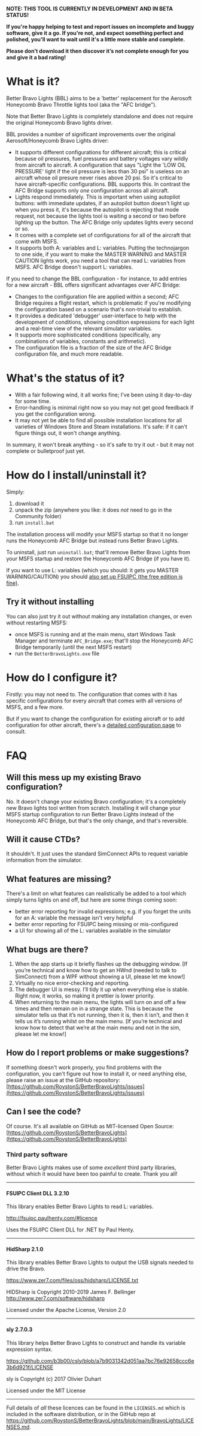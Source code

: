 **NOTE: THIS TOOL IS CURRENTLY IN DEVELOPMENT AND IN BETA STATUS!**

**If you're happy helping to test and report issues on incomplete and buggy software, give it a go. If you're not, and expect something perfect and polished, you'll want to wait until it's a little more stable and complete.**

**Please don’t download it then discover it’s not complete enough for you and give it a bad rating!**

# What is it?

Better Bravo Lights (BBL) aims to be a 'better' replacement for the Aerosoft Honeycomb Bravo Throttle lights tool (aka the "AFC bridge").

Note that Better Bravo Lights is completely standalone and does not require the original Honeycomb Bravo lights driver.

BBL provides a number of significant improvements over the original Aerosoft/Honeycomb Bravo Lights driver:

- It supports different configurations for different aircraft; this is critical because oil pressures, fuel pressures and battery voltages vary wildly from aircraft to aircraft. A configuration that says "Light the 'LOW OIL PRESSURE' light if the oil pressure is less than 30 psi" is useless on an aircraft whose oil presure never rises above 20 psi. So it's critical to have aircraft-specific configurations. BBL supports this. In contrast the AFC Bridge supports only _one_ configuration across all aircraft.
- Lights respond immediately. This is important when using autopilot buttons: with immediate updates, if an autopilot button doesn't light up when you press it, it's because the autopilot is rejecting that mode request, not because the lights tool is waiting a second or two before lighting up the button. The AFC Bridge only updates lights every second or so.
- It comes with a complete set of configurations for all of the aircraft that come with MSFS.
- It supports both A: variables and L: variables. Putting the technojargon to one side, if you want to make the MASTER WARNING and MASTER CAUTION lights work, you need a tool that can read L: variables from MSFS. AFC Bridge doesn't support L: variables.

If you need to change the BBL configuration - for instance, to add entries for a new aircraft - BBL offers significant advantages over AFC Bridge:

- Changes to the configuration file are applied within a second; AFC Bridge requires a flight restart, which is problematic if you're modifying the configuration based on a scenario that's non-trivial to establish.
- It provides a dedicated 'debugger' user-interface to help with the development of conditions, showing condition expressions for each light and a real-time view of the relevant simulator variables.
- It supports more sophisticated conditions (specifically, any combinations of variables, constants and arithmetic).
- The configuration file is a fraction of the size of the AFC Bridge configuration file, and much more readable.

# What's the status of it?

- With a fair following wind, it all works fine; I've been using it day-to-day for some time.
- Error-handling is minimal right now so you may not get good feedback if you get the configuration wrong.
- It may not yet be able to find all possible installation locations for all varieties of Windows Store and Steam installations. It's safe: if it can't figure things out, it won't change anything.

In summary, it won't break anything - so it's safe to try it out - but it may not complete or bulletproof just yet.

# How do I install/uninstall it?

Simply:

1. download it
1. unpack the zip (anywhere you like: it does _not_ need to go in the Community folder)
1. run `install.bat`

The installation process will modify your MSFS startup so that it no longer runs the Honeycomb AFC Bridge but instead runs Better Bravo Lights.

To uninstall, just run `uninstall.bat`; that'll remove Better Bravo Lights from your MSFS startup and restore the Honeycomb AFC Bridge (if you have it).

If you want to use L: variables (which you should: it gets you MASTER WARNING/CAUTION) you should [also set up FSUIPC (the free edition is fine)](./configuring-fsuipc-for-lvars).

## Try it without installing

You can also just try it out without making any installation changes, or even without restarting MSFS:

- once MSFS is running and at the main menu, start Windows Task Manager and terminate `AFC_Bridge.exe`; that'll stop the Honeycomb AFC Bridge temporarily (until the next MSFS restart)
- run the `BetterBravoLights.exe` file

# How do I configure it?

Firstly: you may not need to. The configuration that comes with it has specific configurations for every aircraft that comes with all versions of MSFS, and a few more.

But if you want to change the configuration for existing aircraft or to add configuration for other aircraft, there's a [detailed configuration page](./configuration.md) to consult.

# FAQ

## Will this mess up my existing Bravo configuration?

No. It doesn't change your existing Bravo configuration; it's a completely new Bravo lights tool written from scratch. Installing it will change your MSFS startup configuration to run Better Bravo Lights instead of the Honeycomb AFC Bridge, but that's the only change, and that's reversible.

## Will it cause CTDs?

It shouldn't. It just uses the standard SimConnect APIs to request variable information from the simulator.

## What features are missing?

There's a limit on what features can realistically be added to a tool which simply turns lights on and off, but here are some things coming soon:

- better error reporting for invalid expressions; e.g. if you forget the units for an A: variable the message isn't very helpful
- better error reporting for FSUIPC being missing or mis-configured
- a UI for showing all of the L: variables available in the simulator

## What bugs are there?

1. When the app starts up it briefly flashes up the debugging window. [If you’re technical and know how to get an HWnd (needed to talk to SimConnect) from a WPF without showing a UI, please let me know!]
1. Virtually no nice error-checking and reporting.
1. The debugger UI is messy. I’ll tidy it up when everything else is stable. Right now, it works, so making it prettier is lower priority.
1. When returning to the main menu, the lights will turn on and off a few times and then remain on in a strange state. This is because the simulator tells us that it’s not running, then it is, then it isn’t, and then it tells us it’s running whilst on the main menu. [If you’re technical and know how to detect that we’re at the main menu and not in the sim, please let me know!]

## How do I report problems or make suggestions?

If something doesn't work properly, you find problems with the configuration, you can't figure out how to install it, or need anything else, please raise an issue at the GitHub repository: [https://github.com/RoystonS/BetterBravoLights/issues](https://github.com/RoystonS/BetterBravoLights/issues)

## Can I see the code?

Of course. It's all available on GitHub as MIT-licensed Open Source: [https://github.com/RoystonS/BetterBravoLights](https://github.com/RoystonS/BetterBravoLights)

### Third party software

Better Bravo Lights makes use of some _excellent_ third party libraries, without which it would have been too painful to create. Thank you all!

---

#### FSUIPC Client DLL 3.2.10

This library enables Better Bravo Lights to read L: variables.

http://fsuipc.paulhenty.com/#licence

Uses the FSUIPC Client DLL for .NET by Paul Henty.

---

#### HidSharp 2.1.0

This library enables Better Bravo Lights to output the USB signals needed to drive the Bravo.

https://www.zer7.com/files/oss/hidsharp/LICENSE.txt

HIDSharp is Copyright 2010-2019 James F. Bellinger <http://www.zer7.com/software/hidsharp>

Licensed under the Apache License, Version 2.0

---

#### sly 2.7.0.3

This library helps Better Bravo Lights to construct and handle its variable expression syntax.

https://github.com/b3b00/csly/blob/a7b9031342d051aa7bc76e92658ccc6e3b6d921f/LICENSE

sly is Copyright (c) 2017 Olivier Duhart

Licensed under the MIT License

---

Full details of _all_ these licences can be found in the `LICENSES.md` which is included in the software distribution, or in the GitHub repo at https://github.com/RoystonS/BetterBravoLights/blob/main/BravoLights/LICENSES.md.
